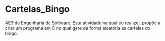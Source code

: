# Cartelas_Bingo
AE3 de Engenharia de Software. Esta atividade na qual eu realizei, propõe a criar um programa em C no qual gere de forma aleatória as cartelas do bingo.
